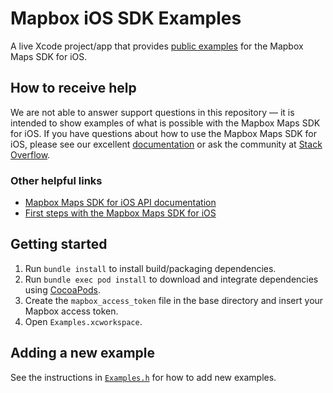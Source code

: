 # Mapbox iOS SDK Examples

A live Xcode project/app that provides [public examples](https://docs.mapbox.com/ios/maps/examples/) for the Mapbox Maps SDK for iOS.

## How to receive help
We are not able to answer support questions in this repository — it is intended to show examples of what is possible with the Mapbox Maps SDK for iOS.  If you have questions about how to use the Mapbox Maps SDK for iOS, please see our excellent [documentation](https://docs.mapbox.com/help/) or ask the community at [Stack Overflow](http://stackoverflow.com/questions/tagged/mapbox+ios).

### Other helpful links
- [Mapbox Maps SDK for iOS API documentation](https://docs.mapbox.com/ios/api/maps/)
- [First steps with the Mapbox Maps SDK for iOS](https://docs.mapbox.com/help/tutorials/first-steps-ios-sdk/)

## Getting started
1. Run `bundle install` to install build/packaging dependencies.
1. Run `bundle exec pod install` to download and integrate dependencies using [CocoaPods](https://cocoapods.org).
1. Create the `mapbox_access_token` file in the base directory and insert your Mapbox access token.
1. Open `Examples.xcworkspace`.

## Adding a new example
See the instructions in [`Examples.h`](Examples/Examples.h) for how to add new examples.

